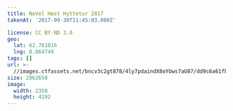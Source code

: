 ```yaml
---
title: NoVel Høst Hyttetur 2017
takenAt: '2017-09-30T11:45:03.000Z'

license: CC BY-ND 3.0
geo:
  lat: 62.761816
  lng: 8.864749
tags: []
url: >-
  //images.ctfassets.net/bncv3c2gt878/4ly7pdaindX8oYUws7aU87/dd9c6a61fbfa43cea1fcd451c43a9bdf/novel-hst-hyttetur-2017_37179618830_o
size: 2862658
image:
  width: 2358
  height: 4192
---
```

